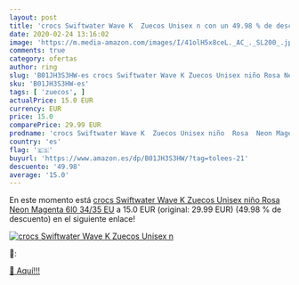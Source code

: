 ```yaml
---
layout: post
title: 'crocs Swiftwater Wave K  Zuecos Unisex n con un 49.98 % de descuento'
date: 2020-02-24 13:16:02
image: 'https://m.media-amazon.com/images/I/41olH5x8ceL._AC_._SL200_.jpg'
comments: true
category: ofertas
author: ring
slug: 'B01JH3S3HW-es crocs Swiftwater Wave K Zuecos Unisex niño Rosa Neon...'
sku: 'B01JH3S3HW-es'
tags: [ 'zuecos', ]
actualPrice: 15.0 EUR
currency: EUR
price: 15.0
comparePrice: 29.99 EUR
prodname: 'crocs Swiftwater Wave K  Zuecos Unisex niño  Rosa  Neon Magenta 6l0   34/35 EU'
country: 'es'
flag: '🇪🇸'
buyurl: 'https://www.amazon.es/dp/B01JH3S3HW/?tag=tolees-21'
descuento: '49.98'
average: '15.0'
---
```


En este momento está [crocs Swiftwater Wave K  Zuecos Unisex niño  Rosa  Neon Magenta 6l0   34/35 EU](https://www.amazon.es/dp/B01JH3S3HW/?tag=tolees-21) a 15.0 EUR (original: 29.99 EUR) (49.98 %  de descuento) en el siguiente enlace!

[![crocs Swiftwater Wave K  Zuecos Unisex n](https://m.media-amazon.com/images/I/41olH5x8ceL._AC_._SL200_.jpg)](https://www.amazon.es/dp/B01JH3S3HW/?tag=tolees-21)

🔎:


[🛒 Aquí!!!](https://www.amazon.es/dp/B01JH3S3HW/?tag=tolees-21)
